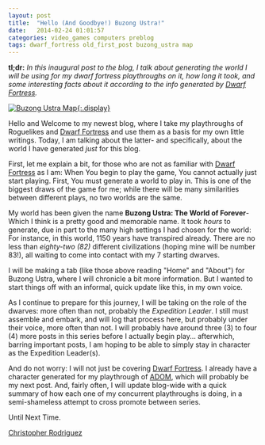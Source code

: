 ```yaml
---
layout: post
title:  "Hello (And Goodbye!) Buzong Ustra!"
date:   2014-02-24 01:01:57
categories: video_games computers preblog
tags: dwarf_fortress old_first_post buzong_ustra map
---
```

**tl;dr:** _In this inaugural post to the blog, I talk about
  generating the world I will be using for my dwarf fortress
  playthroughs on it, how long it took, and some interesting facts
  about it according to the info generated by [Dwarf Fortress][df]._

[![Buzong Ustra Map](http://i.imgur.com/pNXV5pY.png
'This map looks amazing, to me. It may have taken quite a long time
for the program to generate this world, but I am more than pleased
with it. Just the amount of depth it has! And, to answer a question
you may have: No, I do not play with a tileset. I just do not enjoy it
as much. The lack of conventional graphics in this game and others
just lends to my imagination being able to substitute in my own
interpertation of what I am seeing... and that is kinda the entire
point of this blog, too. Anyway, I am considering taking this map and
using it as the base for a world I am creating for my Pathfinder
Campaign. If that develops, I definitely will mention it on one of my
blogs.'){:.display}](http://imgur.com/pNXV5pY)

Hello and Welcome to my newest blog, where I take my playthroughs of
Roguelikes and [Dwarf Fortress][df] and use them as a basis for my own
little writings. Today, I am talking about the latter- and
specifically, about the world I have generated _just_ for this blog.

First, let me explain a bit, for those who are not as familiar with
[Dwarf Fortress][df] as I am: When You begin to play the game, You cannot
actually just start playing. First, You must generate a world to play
in. This is one of the biggest draws of the game for me; while there
will be many similarities between different plays, no two worlds are
the same.

My world has been given the name __Buzong Ustra: The World of
Forever__- Which I think is a pretty good and memorable name. It took
_hours_ to generate, due in part to the many high settings I had
chosen for the world: For instance, in this world, 1150 years have
transpired already. There are no less than _eighty-two (82)_ different
civilizations (hoping mine will be number 83!), all waiting to come
into contact with my 7 starting dwarves.

I will be making a tab (like those above reading "Home" and "About")
for Buzong Ustra, where I will chronicle a bit more information. But I
wanted to start things off with an informal, quick update like this,
in my own voice.

As I continue to prepare for this journey, I will be taking on the
role of the dwarves: more often than not, probably the _Expedition
Leader_. I still must assemble and embark, and will log that process
here, but probably under their voice, more often than not. I will
probably have around three (3) to four (4) more posts in this series
before I actually begin play... afterwhich, barring important posts, I
am hoping to be able to simply stay in character as the Expedition
Leader(s).

And do not worry: I will not just be covering [Dwarf Fortress][df]. I
already have a character generated for my playthrough of [ADOM][adom], which
will probably be my next post. And, fairly often, I will update
blog-wide with a quick summary of how each one of my concurrent
playthroughs is doing, in a semi-shameless attempt to cross promote
between series.

Until Next Time.

[Christopher Rodriguez][cdr255]

[df]: http://www.bay12games.com/dwarves/ "Dwarf Fortress is a great game, check it out Yourself if You get a chance!"
[adom]: http://www.ancardia.com/ "More traditional Roguelike play awaits. ADOM is a difficult game, which will have many different playthroughs on this blog."
[cdr255]: http://www.cdr255.com "Check out my home page for more of my things."
